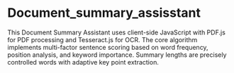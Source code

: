 # Document_summary_assisstant
This Document Summary Assistant uses client-side JavaScript with PDF.js for PDF processing and Tesseract.js for OCR. The core algorithm implements multi-factor sentence scoring based on word frequency, position analysis, and keyword importance. Summary lengths are precisely controlled words with adaptive key point extraction.
